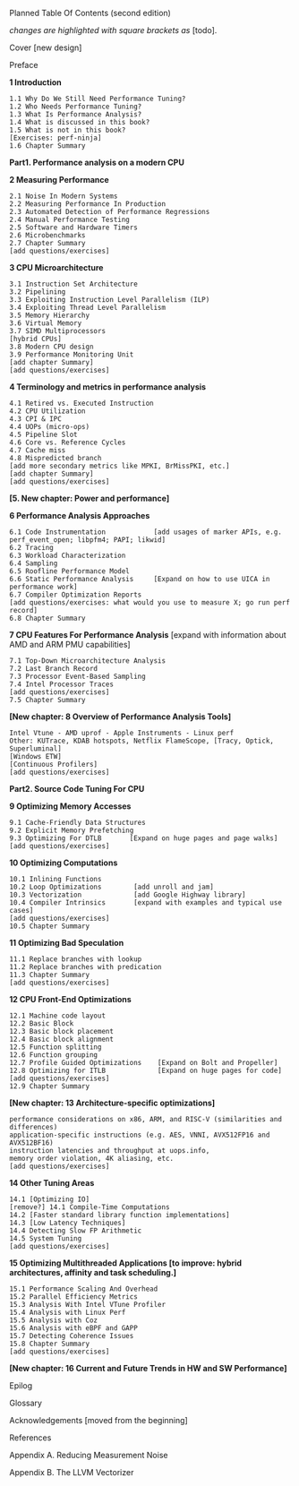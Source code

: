 Planned Table Of Contents (second edition)

_changes are highlighted with square brackets as_ [todo].

Cover [new design]

Preface

**1 Introduction**

    1.1 Why Do We Still Need Performance Tuning?
    1.2 Who Needs Performance Tuning?
    1.3 What Is Performance Analysis?
    1.4 What is discussed in this book?
    1.5 What is not in this book?
    [Exercises: perf-ninja]
    1.6 Chapter Summary

**Part1. Performance analysis on a modern CPU**

**2 Measuring Performance**

    2.1 Noise In Modern Systems
    2.2 Measuring Performance In Production
    2.3 Automated Detection of Performance Regressions
    2.4 Manual Performance Testing
    2.5 Software and Hardware Timers
    2.6 Microbenchmarks
    2.7 Chapter Summary
    [add questions/exercises]
	
**3 CPU Microarchitecture**

    3.1 Instruction Set Architecture
    3.2 Pipelining
    3.3 Exploiting Instruction Level Parallelism (ILP)
    3.4 Exploiting Thread Level Parallelism
    3.5 Memory Hierarchy
    3.6 Virtual Memory
    3.7 SIMD Multiprocessors
    [hybrid CPUs]
    3.8 Modern CPU design
    3.9 Performance Monitoring Unit
    [add chapter Summary]
    [add questions/exercises]
	
**4 Terminology and metrics in performance analysis**

    4.1 Retired vs. Executed Instruction
    4.2 CPU Utilization
    4.3 CPI & IPC
    4.4 UOPs (micro-ops)
    4.5 Pipeline Slot
    4.6 Core vs. Reference Cycles
    4.7 Cache miss
    4.8 Mispredicted branch
    [add more secondary metrics like MPKI, BrMissPKI, etc.]
    [add chapter Summary]
    [add questions/exercises]

**[5. New chapter: Power and performance]**

**6 Performance Analysis Approaches**

    6.1 Code Instrumentation            [add usages of marker APIs, e.g. perf_event_open; libpfm4; PAPI; likwid]
    6.2 Tracing                         
    6.3 Workload Characterization
    6.4 Sampling
    6.5 Roofline Performance Model
    6.6 Static Performance Analysis     [Expand on how to use UICA in performance work]
    6.7 Compiler Optimization Reports
    [add questions/exercises: what would you use to measure X; go run perf record]
    6.8 Chapter Summary

**7 CPU Features For Performance Analysis** [expand with information about AMD and ARM PMU capabilities]

    7.1 Top-Down Microarchitecture Analysis
    7.2 Last Branch Record
    7.3 Processor Event-Based Sampling
    7.4 Intel Processor Traces
    [add questions/exercises]
    7.5 Chapter Summary
    
**[New chapter: 8 Overview of Performance Analysis Tools]**

    Intel Vtune - AMD uprof - Apple Instruments - Linux perf
    Other: KUTrace, KDAB hotspots, Netflix FlameScope, [Tracy, Optick, Superluminal]
    [Windows ETW]
    [Continuous Profilers]
    [add questions/exercises]

**Part2. Source Code Tuning For CPU**

	
**9 Optimizing Memory Accesses**

	9.1 Cache-Friendly Data Structures
    9.2 Explicit Memory Prefetching
    9.3 Optimizing For DTLB       [Expand on huge pages and page walks]
	[add questions/exercises]
	
**10 Optimizing Computations**

	10.1 Inlining Functions
    10.2 Loop Optimizations        [add unroll and jam]
    10.3 Vectorization             [add Google Highway library]
    10.4 Compiler Intrinsics       [expand with examples and typical use cases]
    [add questions/exercises]
    10.5 Chapter Summary
	
**11 Optimizing Bad Speculation**
	
    11.1 Replace branches with lookup
    11.2 Replace branches with predication
    11.3 Chapter Summary
	[add questions/exercises]

**12 CPU Front-End Optimizations**
	
	12.1 Machine code layout
    12.2 Basic Block
    12.3 Basic block placement
    12.4 Basic block alignment
    12.5 Function splitting
    12.6 Function grouping
    12.7 Profile Guided Optimizations    [Expand on Bolt and Propeller]
    12.8 Optimizing for ITLB             [Expand on huge pages for code]
	[add questions/exercises]
    12.9 Chapter Summary

**[New chapter: 13 Architecture-specific optimizations]**

	performance considerations on x86, ARM, and RISC-V (similarities and differences)
    application-specific instructions (e.g. AES, VNNI, AVX512FP16 and AVX512BF16)
    instruction latencies and throughput at uops.info,
    memory order violation, 4K aliasing, etc.
	[add questions/exercises]
	
**14 Other Tuning Areas**

	14.1 [Optimizing IO]
    [remove?] 14.1 Compile-Time Computations
    14.2 [Faster standard library function implementations]
    14.3 [Low Latency Techniques]
    14.4 Detecting Slow FP Arithmetic
    14.5 System Tuning
	[add questions/exercises]
	
**15 Optimizing Multithreaded Applications [to improve: hybrid architectures, affinity and task scheduling.]**

	15.1 Performance Scaling And Overhead
    15.2 Parallel Efficiency Metrics
    15.3 Analysis With Intel VTune Profiler
    15.4 Analysis with Linux Perf
    15.5 Analysis with Coz
    15.6 Analysis with eBPF and GAPP
    15.7 Detecting Coherence Issues
    15.8 Chapter Summary
	[add questions/exercises]
	
**[New chapter: 16 Current and Future Trends in HW and SW Performance]**

Epilog

Glossary

Acknowledgements [moved from the beginning]

References

Appendix A. Reducing Measurement Noise

Appendix B. The LLVM Vectorizer
